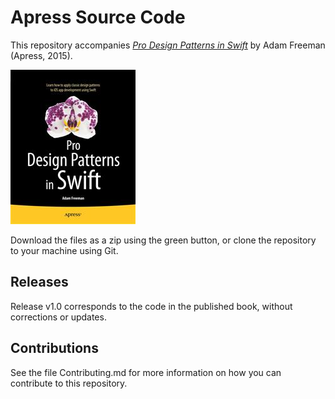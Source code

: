 # Apress Source Code

This repository accompanies [*Pro Design Patterns in Swift*](http://www.apress.com/9781484203958) by Adam Freeman (Apress, 2015).

![Cover image](9781484203958.jpg)

Download the files as a zip using the green button, or clone the repository to your machine using Git.

## Releases

Release v1.0 corresponds to the code in the published book, without corrections or updates.

## Contributions

See the file Contributing.md for more information on how you can contribute to this repository.
